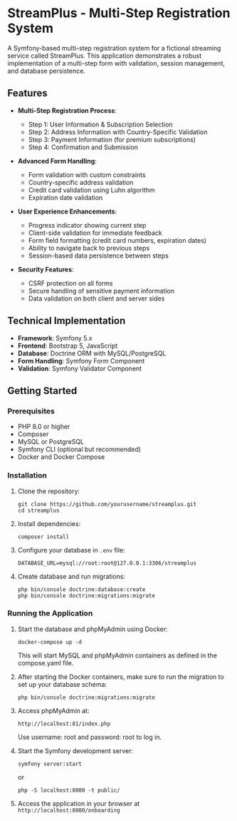 # StreamPlus - Multi-Step Registration System

A Symfony-based multi-step registration system for a fictional streaming service called StreamPlus. This application demonstrates a robust implementation of a multi-step form with validation, session management, and database persistence.

## Features

- **Multi-Step Registration Process**:
  - Step 1: User Information & Subscription Selection
  - Step 2: Address Information with Country-Specific Validation
  - Step 3: Payment Information (for premium subscriptions)
  - Step 4: Confirmation and Submission

- **Advanced Form Handling**:
  - Form validation with custom constraints
  - Country-specific address validation
  - Credit card validation using Luhn algorithm
  - Expiration date validation

- **User Experience Enhancements**:
  - Progress indicator showing current step
  - Client-side validation for immediate feedback
  - Form field formatting (credit card numbers, expiration dates)
  - Ability to navigate back to previous steps
  - Session-based data persistence between steps

- **Security Features**:
  - CSRF protection on all forms
  - Secure handling of sensitive payment information
  - Data validation on both client and server sides

## Technical Implementation

- **Framework**: Symfony 5.x
- **Frontend**: Bootstrap 5, JavaScript
- **Database**: Doctrine ORM with MySQL/PostgreSQL
- **Form Handling**: Symfony Form Component
- **Validation**: Symfony Validator Component

## Getting Started

### Prerequisites
- PHP 8.0 or higher
- Composer
- MySQL or PostgreSQL
- Symfony CLI (optional but recommended)
- Docker and Docker Compose

### Installation
1. Clone the repository:
   ```
   git clone https://github.com/yourusername/streamplus.git
   cd streamplus
   ```

2. Install dependencies:
   ```
   composer install
   ```

3. Configure your database in `.env` file:
   ```
   DATABASE_URL=mysql://root:root@127.0.0.1:3306/streamplus
   ```

4. Create database and run migrations:
   ```
   php bin/console doctrine:database:create
   php bin/console doctrine:migrations:migrate
   ```

### Running the Application
1. Start the database and phpMyAdmin using Docker:
   ```
   docker-compose up -d
   ```
   This will start MySQL and phpMyAdmin containers as defined in the compose.yaml file.

2. After starting the Docker containers, make sure to run the migration to set up your database schema:
   ```
   php bin/console doctrine:migrations:migrate
   ```

3. Access phpMyAdmin at:
   ```
   http://localhost:81/index.php
   ```
   Use username: root and password: root to log in.

4. Start the Symfony development server:
   ```
   symfony server:start
   ```
   or
   ```
   php -S localhost:8000 -t public/
   ```

5. Access the application in your browser at `http://localhost:8000/onboarding`

